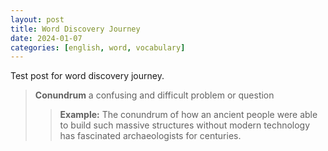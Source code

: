 ```yaml
---
layout: post
title: Word Discovery Journey
date: 2024-01-07
categories: [english, word, vocabulary]
---
```


Test post for word discovery journey.

> **Conundrum**
> a confusing and difficult problem or question
> > **Example:**
> > The conundrum of how an ancient people were able to build such massive structures without modern technology has fascinated archaeologists for centuries.

